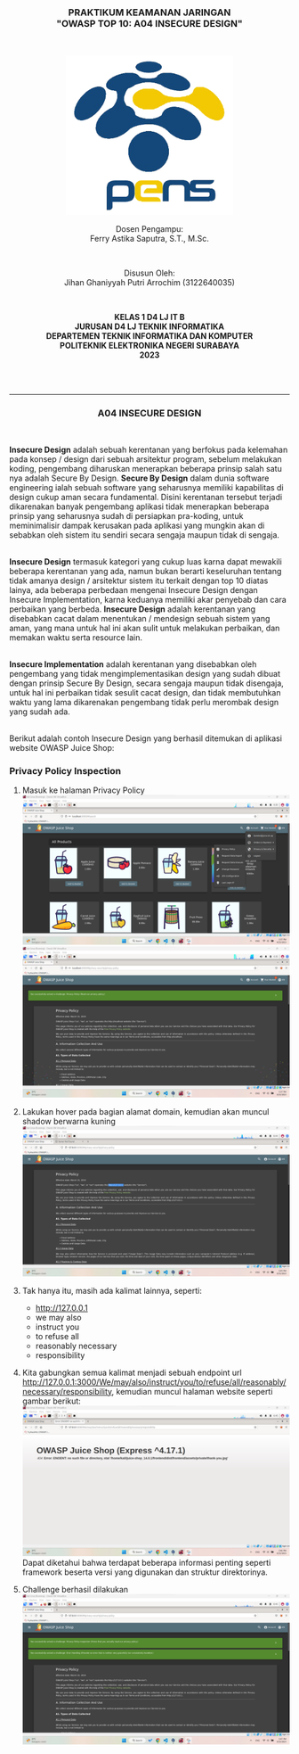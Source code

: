 <div class="cover" align="center">

<h3>
    <b>PRAKTIKUM KEAMANAN JARINGAN</b><br>
    "OWASP TOP 10: A04 INSECURE DESIGN"
</h3><br>

<img src="../Images/Logo_PENS.png" width="300"><br>

<p>Dosen Pengampu:<br>
Ferry Astika Saputra, S.T., M.Sc.</p> <br>

<p>Disusun Oleh:<br>
Jihan Ghaniyyah Putri Arrochim (3122640035)</p><br>

<p>
    <b>
        KELAS 1 D4 LJ IT B <br>
        JURUSAN D4 LJ TEKNIK INFORMATIKA <br>
        DEPARTEMEN TEKNIK INFORMATIKA DAN KOMPUTER <br> 
        POLITEKNIK ELEKTRONIKA NEGERI SURABAYA <br>
        2023
    </b>
</p>

</div> <br><br>

<div class="isiLaporan">

<hr>

<h3 align="center"> A04 INSECURE DESIGN </h3> <br>

**Insecure Design** adalah sebuah kerentanan yang berfokus pada kelemahan pada konsep / design dari sebuah arsitektur program, sebelum melakukan koding, pengembang diharuskan menerapkan beberapa prinsip salah satu nya adalah Secure By Design. **Secure By Design** dalam dunia software engineering ialah sebuah software yang seharusnya memiliki kapabilitas di design cukup aman secara fundamental. Disini kerentanan tersebut terjadi dikarenakan banyak pengembang aplikasi tidak menerapkan beberapa prinsip yang seharusnya sudah di persiapkan pra-koding, untuk meminimalisir dampak kerusakan pada aplikasi yang mungkin akan di sebabkan oleh sistem itu sendiri secara sengaja maupun tidak di sengaja. <br><br>

**Insecure Design** termasuk kategori yang cukup luas karna dapat mewakili beberapa kerentanan yang ada, namun bukan berarti keseluruhan tentang tidak amanya design / arsitektur sistem itu terkait dengan top 10 diatas lainya, ada beberapa perbedaan mengenai Insecure Design dengan Insecure Implementation, karna keduanya memiliki akar penyebab dan cara perbaikan yang berbeda. **Insecure Design** adalah kerentanan yang disebabkan cacat dalam menentukan / mendesign sebuah sistem yang aman, yang mana untuk hal ini akan sulit untuk melakukan perbaikan, dan memakan waktu serta resource lain. <br><br>

**Insecure Implementation** adalah kerentanan yang disebabkan oleh pengembang yang tidak mengimplementasikan design yang sudah dibuat dengan prinsip Secure By Design, secara sengaja maupun tidak disengaja, untuk hal ini perbaikan tidak sesulit cacat design, dan tidak membutuhkan waktu yang lama dikarenakan pengembang tidak perlu merombak design yang sudah ada.<br><br>

Berikut adalah contoh Insecure Design yang berhasil ditemukan di aplikasi website OWASP Juice Shop:

### Privacy Policy Inspection

1. Masuk ke halaman Privacy Policy
   <img src="../Images/Task 6 - A03 Injection/9.png" >
   <img src="../Images/Task 6 - A03 Injection/10.png" >
2. Lakukan hover pada bagian alamat domain, kemudian akan muncul shadow berwarna kuning
   <img src="../Images/Task 6 - A03 Injection/11.png" >

3. Tak hanya itu, masih ada kalimat lainnya, seperti:

    - http://127.0.0.1
    - we may also
    - instruct you
    - to refuse all
    - reasonably necessary
    - responsibility <br>

4. Kita gabungkan semua kalimat menjadi sebuah endpoint url http://127.0.0.1:3000/We/may/also/instruct/you/to/refuse/all/reasonably/necessary/responsibility, kemudian muncul halaman website seperti gambar berikut:
   <img src="../Images/Task 6 - A03 Injection/12.png" >
   Dapat diketahui bahwa terdapat beberapa informasi penting seperti framework beserta versi yang digunakan dan struktur direktorinya.

5. Challenge berhasil dilakukan
   <img src="../Images/Task 6 - A03 Injection/13.png" >

</div>
